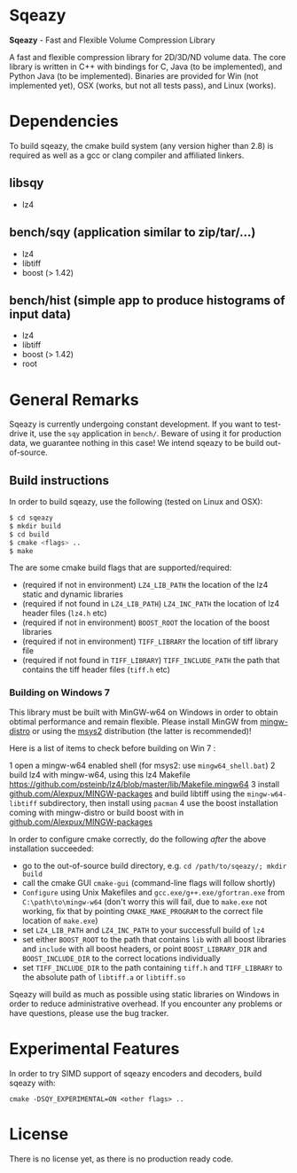 # Sqeazy #

**Sqeazy** - Fast and Flexible Volume Compression Library

A fast and flexible compression library for 2D/3D/ND volume data.
The core library is written in C++ with bindings for C, Java (to be implemented), and Python Java (to be implemented). Binaries are provided for Win (not implemented yet), OSX (works, but not all tests pass), and Linux (works).

# Dependencies

To build sqeazy, the cmake build system (any version higher than 2.8) is required as well as a gcc or clang compiler and affiliated linkers.

## libsqy

* lz4

## bench/sqy (application similar to zip/tar/...)

* lz4
* libtiff
* boost (> 1.42)

## bench/hist (simple app to produce histograms of input data)

* lz4
* libtiff
* boost (> 1.42)
* root


# General Remarks

Sqeazy is currently undergoing constant development. If you want to test-drive it, use the `sqy` application in `bench/`. Beware of using it for production data, we guarantee nothing in this case! We intend sqeazy to be build out-of-source.

## Build instructions

In order to build sqeazy, use the following (tested on Linux and OSX):

```bash
$ cd sqeazy
$ mkdir build
$ cd build
$ cmake <flags> ..
$ make 
```

The are some cmake build flags that are supported/required:
* (required if not in environment) `LZ4_LIB_PATH` the location of the lz4 static and dynamic libraries
* (required if not found in `LZ4_LIB_PATH`) `LZ4_INC_PATH` the location of lz4 header files (`lz4.h` etc)
* (required if not in environment) `BOOST_ROOT` the location of the boost libraries
* (required if not in environment) `TIFF_LIBRARY` the location of tiff library file
* (required if not found in `TIFF_LIBRARY`) `TIFF_INCLUDE_PATH` the path that contains the tiff header files (`tiff.h` etc)

### Building on Windows 7

This library must be built with MinGW-w64 on Windows in order to obtain obtimal performance and remain flexible. Please install MinGW from [mingw-distro](http://nuwen.net/mingw.html) or using the [msys2](http://sourceforge.net/projects/msys2/) distribution (the latter is recommended)!

Here is a list of items to check before building on Win 7 :

1 open a mingw-w64 enabled shell (for msys2: use `mingw64_shell.bat`)
2 build lz4 with mingw-w64, using this lz4 Makefile
<https://github.com/psteinb/lz4/blob/master/lib/Makefile.mingw64>
3 install [github.com/Alexpux/MINGW-packages](https://github.com/Alexpux/MINGW-packages) and build libtiff using the `mingw-w64-libtiff` subdirectory, then install using `pacman`
4 use the boost installation coming with mingw-distro or build boost with in [github.com/Alexpux/MINGW-packages](https://github.com/Alexpux/MINGW-packages)

In order to configure cmake correctly, do the following *after* the above installation succeeded:

* go to the out-of-source build directory, e.g. `cd /path/to/sqeazy/; mkdir build`
* call the cmake GUI `cmake-gui` (command-line flags will follow shortly)
* `Configure` using Unix Makefiles and `gcc.exe/g++.exe/gfortran.exe` from `C:\path\to\mingw-w64` (don't worry this will fail, due to `make.exe` not working, fix that by pointing `CMAKE_MAKE_PROGRAM` to the correct file location of `make.exe`)
* set `LZ4_LIB_PATH` and `LZ4_INC_PATH` to your successfull build of `lz4`
* set either `BOOST_ROOT` to the path that contains `lib` with all boost libraries and `include` with all boost headers, or point `BOOST_LIBRARY_DIR` and `BOOST_INCLUDE_DIR` to the correct locations individually
* set `TIFF_INCLUDE_DIR` to the path containing `tiff.h` and `TIFF_LIBRARY` to the absolute path of `libtiff.a` or `libtiff.so`

Sqeazy will build as much as possible using static libraries on Windows in order to reduce administrative overhead. If you encounter any problems or have questions, please use the bug tracker.

# Experimental Features

In order to try SIMD support of sqeazy encoders and decoders, build sqeazy with:

```
cmake -DSQY_EXPERIMENTAL=ON <other flags> ..
```

# License

There is no license yet, as there is no production ready code.
